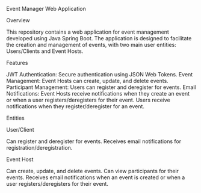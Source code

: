 Event Manager Web Application

Overview

This repository contains a web application for event management developed using Java Spring Boot. The application is designed to facilitate the creation and management of events, with two main user entities: Users/Clients and Event Hosts.

Features

JWT Authentication: Secure authentication using JSON Web Tokens. Event Management: Event Hosts can create, update, and delete events. Participant Management: Users can register and deregister for events. Email Notifications: Event Hosts receive notifications when they create an event or when a user registers/deregisters for their event. Users receive notifications when they register/deregister for an event.

Entities

User/Client

Can register and deregister for events. Receives email notifications for registration/deregistration.

Event Host

Can create, update, and delete events. Can view participants for their events. Receives email notifications when an event is created or when a user registers/deregisters for their event.
